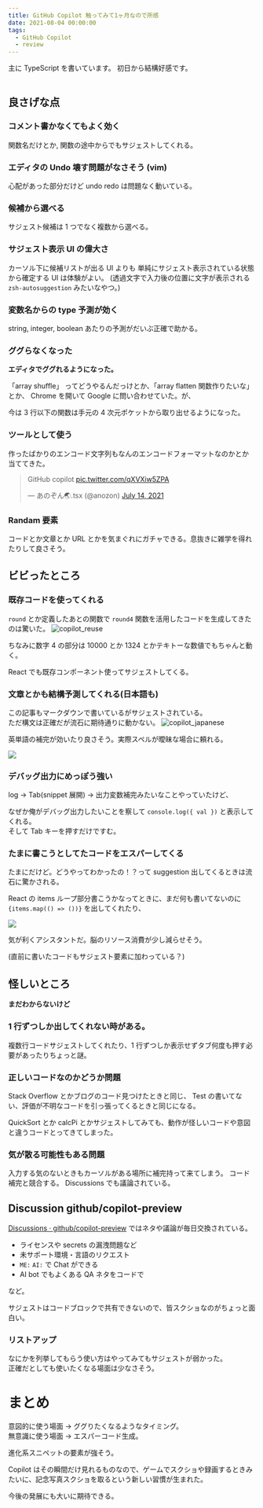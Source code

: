 ```yaml
---
title: GitHub Copilot 触ってみて1ヶ月なので所感
date: 2021-08-04 00:00:00
tags:
  - GitHub Copilot
  - review
---
```


主に TypeScript を書いています。 初日から結構好感です。

```toc

```

## 良さげな点

### コメント書かなくてもよく効く

関数名だけとか, 関数の途中からでもサジェストしてくれる。

### エディタの Undo 壊す問題がなさそう (vim)

心配があった部分だけど undo redo は問題なく動いている。

### 候補から選べる

サジェスト候補は 1 つでなく複数から選べる。

### サジェスト表示 UI の偉大さ

カーソル下に候補リストが出る UI よりも 単純にサジェスト表示されている状態から確定する UI は体験がよい。
(透過文字で入力後の位置に文字が表示される `zsh-autosuggestion` みたいなやつ。)

### 変数名からの type 予測が効く

string, integer, boolean あたりの予測がだいぶ正確で助かる。

### ググらなくなった

**エディタでググれるようになった。**

「array shuffle」 ってどうやるんだっけとか、「array flatten 関数作りたいな」とか、
Chrome を開いて Google に問い合わせていた。が、

今は 3 行以下の関数は手元の 4 次元ポケットから取り出せるようになった。

### ツールとして使う

作ったばかりのエンコード文字列もなんのエンコードフォーマットなのかとか当ててきた。

<blockquote class="twitter-tweet"><p lang="en" dir="ltr">GitHub copilot <a href="https://t.co/qXVXiw5ZPA">pic.twitter.com/qXVXiw5ZPA</a></p>&mdash; あのぞん🌏.tsx (@anozon) <a href="https://twitter.com/anozon/status/1415270080615632896?ref_src=twsrc%5Etfw">July 14, 2021</a></blockquote> <script async src="https://platform.twitter.com/widgets.js" charset="utf-8"></script>

### Randam 要素

コードとか文章とか URL とかを気まぐれにガチャできる。息抜きに雑学を得れたりして良さそう。

## ビビったところ

### 既存コードを使ってくれる

`round` とか定義したあとの関数で `round4` 関数を活用したコードを生成してきたのは驚いた。
![copilot_reuse](https://elzup-image-storage.s3.amazonaws.com/blog/copilot_reuse.png)

ちなみに数字 4 の部分は 10000 とか 1324 とかテキトーな数値でもちゃんと動く。

React でも既存コンポーネント使ってサジェストしてくる。

### 文章とかも結構予測してくれる(日本語も)

この記事もマークダウンで書いているがサジェストされている。  
ただ構文は正確だが流石に期待通りに動かない。
![copilot_japanese](https://elzup-image-storage.s3.amazonaws.com/blog/copilot_japanese.png)

英単語の補完が効いたり良さそう。実際スペルが曖昧な場合に頼れる。

![](https://elzup-image-storage.s3.amazonaws.com/blog/copilot_be_careful.png)

### デバッグ出力にめっぽう強い

log → Tab(snippet 展開) → 出力変数補完みたいなことやっていたけど、

なぜか俺がデバッグ出力したいことを察して `console.log({ val })` と表示してくれる。  
そして Tab キーを押すだけですむ。

### たまに書こうとしてたコードをエスパーしてくる

たまにだけど。どうやってわかったの！？って suggestion 出してくるときは流石に驚かされる。

React の items ループ部分書こうかなってときに、まだ何も書いてないのに `{items.map(() => ())}` を出してくれたり、

![](https://elzup-image-storage.s3.amazonaws.com/blog/copilot_filter.png)

気が利くアシスタントだ。脳のリソース消費が少し減らせそう。

(直前に書いたコードもサジェスト要素に加わっている？)

## 怪しいところ

**まだわからないけど**

### 1 行ずつしか出してくれない時がある。

複数行コードサジェストしてくれたり、1 行ずつしか表示せずタブ何度も押す必要があったりちょっと謎。

### 正しいコードなのかどうか問題

Stack Overflow とかブログのコード見つけたときと同じ、
Test の書いてない、評価が不明なコードを引っ張ってくるときと同じになる。

QuickSort とか calcPi とかサジェストしてみても、動作が怪しいコードや意図と違うコードとってきてしまった。

### 気が散る可能性もある問題

入力する気のないときもカーソルがある場所に補完持って来てしまう。
コード補完と競合する。
Discussions でも議論されている。

## Discussion github/copilot-preview

[Discussions · github/copilot\-preview](https://github.com/github/copilot-preview/discussions)
ではネタや議論が毎日交換されている。

- ライセンスや secrets の漏洩問題など
- 未サポート環境・言語のリクエスト
- `ME:` `AI:` で Chat ができる
- AI bot でもよくある QA ネタをコードで

など。

サジェストはコードブロックで共有できないので、皆スクショなのがちょっと面白い。

### リストアップ

なにかを列挙してもらう使い方はやってみてもサジェストが弱かった。  
正確だとしても使いたくなる場面は少なさそう。

# まとめ

意図的に使う場面 → ググりたくなるようなタイミング。  
無意識に使う場面 → エスパーコード生成。

進化系スニペットの要素が強そう。

Copilot はその瞬間だけ見れるものなので、ゲームでスクショや録画するときみたいに、記念写真スクショを取るという新しい習慣が生まれた。

今後の発展にも大いに期待できる。
